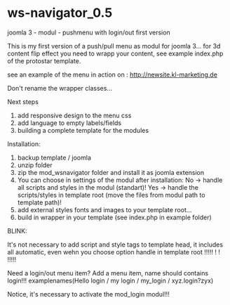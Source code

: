 # ws-navigator_0.5
joomla 3 - modul - pushmenu with login/out first version

This is my first version of a push/pull menu as modul for joomla 3...
for 3d content flip effect you need to wrapp your content, see example index.php of the protostar template.

see an example of the menu in action on : http://newsite.kl-marketing.de

Don't rename the wrapper classes...

Next steps 
  1. add responsive design to the menu css
  2. add language to empty labels/fields
  3. building a complete template for the modules
  
Installation:
  1. backup template / joomla
  2. unzip folder
  3. zip the mod_wsnavigator folder and install it as joomla extension
  4. You can choose in settings of the modul after installation: 
         No -> handle  all scripts and styles in the modul (standart)! 
         Yes -> handle the scripts/styles in template root (move the files from modul path to template path)!
  5. add external styles fonts and images to your template root...
  6. build in wrapper in your template (see index.php in example folder)
  
BLINK:

  It's not necessary to add script and style tags to template head, it includes all automatic, even wehn you choose option handle in template root !!!!! ! ! !!!!!
  
  Need a login/out menu item? 
  Add a menu item, name should contains login!!!
  examplenames(Hello login / my login / my_login / xyz.login?zyx)
  
  Notice, it's necessary to activate the mod_login modul!!!
